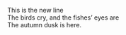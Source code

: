 This is the new line    
The birds cry, and the fishes’ eyes are     
The autumn dusk is here.    

